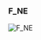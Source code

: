 ### F_NE



![F_NE](https://user-images.githubusercontent.com/116869307/214144558-e676465a-a116-46b2-87e7-fd3b912c702a.png)






















